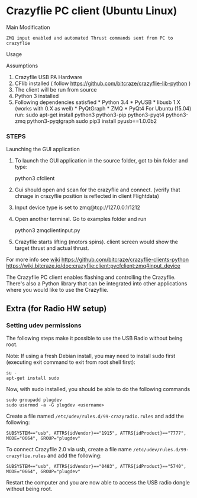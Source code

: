 # Crazyflie PC client (Ubuntu Linux)

Main Modification

    ZMQ input enabled and automated Thrust commands sent from PC to crazyflie

Usage

Assumptions 

1. Crazyflie USB PA Hardware 
2. CFlib installed ( follow https://github.com/bitcraze/crazyflie-lib-python )
3. The client will be run from source
4. Python 3 installed
5. Following dependencies satisfied
        * Python 3.4
        * PyUSB
        * libusb 1.X (works with 0.X as well)
        * PyQtGraph
        * ZMQ
        * PyQt4
    For Ubuntu (15.04) run:
    sudo apt-get install python3 python3-pip python3-pyqt4 python3-zmq python3-pyqtgraph
    sudo pip3 install pyusb==1.0.0b2


### STEPS

 Launching the GUI application

1. To launch the GUI application in the source folder, got to bin folder and type:

   python3 cfclient

2. Gui should open and scan for the crazyflie and connect.
   (verify that chnage in crazyflie position is reflected in client Flightdata)

3. Input device type is set to zmq@tcp://127.0.0.1/1212

4. Open another terminal. Go to examples folder and run 

   python3 zmqclientinput.py

5. Crazyflie starts lifting (motors spins). client screen would show the target thrust and actual thrust.


For more info see [wiki](http://wiki.bitcraze.se/ "Bitcraze Wiki") 
https://github.com/bitcraze/crazyflie-clients-python
https://wiki.bitcraze.io/doc:crazyflie:client:pycfclient:zmq#input_device

The Crazyflie PC client enables flashing and controlling the Crazyflie.
There's also a Python library that can be integrated into other applications
where you would like to use the Crazyflie.


Extra (for Radio HW setup)
---------------------------

### Setting udev permissions

The following steps make it possible to use the USB Radio without being root.

Note: If using a fresh Debian install, you may need to install sudo first
(executing exit command to exit from root shell first):

```
su -
apt-get install sudo
```

Now, with sudo installed, you should be able to do the following commands

```
sudo groupadd plugdev
sudo usermod -a -G plugdev <username>
```

Create a file named ```/etc/udev/rules.d/99-crazyradio.rules``` and add the
following:
```
SUBSYSTEM=="usb", ATTRS{idVendor}=="1915", ATTRS{idProduct}=="7777", MODE="0664", GROUP="plugdev"
```

To connect Crazyflie 2.0 via usb, create a file name ```/etc/udev/rules.d/99-crazyflie.rules``` and add the following:
```
SUBSYSTEM=="usb", ATTRS{idVendor}=="0483", ATTRS{idProduct}=="5740", MODE="0664", GROUP="plugdev"
```

Restart the computer and you are now able to access the USB radio dongle
without being root.
